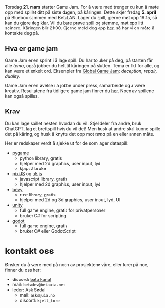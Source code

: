 Torsdag **21. mars** starter Game Jam. For å være med trenger du kun å møte opp med spillet ditt på siste dagen, på kåringen. Dette skjer fredag **5. april** på Bluebox sammen med BetaLAN. Lager du spill, gjerne møt opp 19:15, så kan du gjøre deg klar. Vil du bare prøve spill og stemme, møt opp litt seinere. Kåringen blir 21:00. Gjerne meld deg opp [her](https://forms.office.com/e/dcuK360E8p), så har vi en måte å kontakte deg på. 
  
## Hva er game jam
Game Jam er en sprint i å lage spill. Du har to uker på deg, på starten får alle *tema*, også jobber du helt til kåringen på slutten. Tema er likt for alle, og kan være et enkelt ord. Eksempler fra [Global Game Jam](https://globalgamejam.org/history): *deception, repair, duality*.

Game Jam er en øvelse i å jobbe under press, samarbeide og å være kreativ. Resultatene fra tidligere game jam finner du [her](https://betauia.net/game-jam-entries). Noen av spillene kan også spilles.
  
## Krav
Du kan lage spillet nesten hvordan du vil. Stjel deler fra andre, bruk ChatGPT, lag et brettspill hvis du vil det! Men husk at andre skal kunne spille det på kåring, og husk å knytte det opp mot *tema* på en eller annen måte. 

Her er redskaper verdt å sjekke ut for de som lager dataspill:

- [pygame](https://www.pygame.org/)
    - python library, gratis
    - hjelper med 2d graphics, user input, lyd
    - kjapt å bruke
- [pixiJS](https://pixijs.com/) og [p5.js](https://p5js.org/)
    - javascript library, gratis
    - hjelper med 2d graphics, user input, lyd
- [bevy](https://bevyengine.org/)
    - rust library, gratis
    - hjelper med 2d og 3d graphics, user input, lyd, UI
- [unity](https://unity.com/)
    - full game engine, gratis for privatpersoner
    - bruker C# for scripting
- [godot](https://godotengine.org/)
    - full game engine, gratis
    - bruker C# eller GodotScript

# kontakt oss
Ønsker du å være med på noen av prosjektene våre, eller lurer på noe, finner du oss her:

- discord: [beta kanal](https://discord.gg/v8b6ZrQ")
- mail: `betadev@betauia.net`
- leder: Ask Sødal
    - mail: `asks@uia.no` 
    - discord: `kjell_tore`
